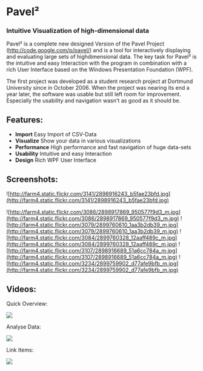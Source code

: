 # Pavel² #

### Intuitive Visualization of high-dimensional data ###
Pavel² is a complete new designed Version of the Pavel Project (http://code.google.com/p/pavel/) and is a tool for interactively displaying and evaluating large sets of highdimensional data. The key task for Pavel² is the intuitive and easy Interaction with the program in combination with a rich User Interface based on the Windows Presentation Foundation (WPF).

The first project was developed as a student research project at Dortmund University since in October 2006. When the project was nearing its end a year later, the software was usable but still left room for improvement. Especially the usability and navigation wasn't as good as it should be.

## Features: ##
  * **Import** Easy Import of CSV-Data
  * **Visualize** Show your data in various visualizations
  * **Performance** High performance and fast navigation of huge data-sets
  * **Usability** Intuitive and easy Interaction
  * **Design** Rich WPF User Interface

## Screenshots: ##

![http://farm4.static.flickr.com/3141/2898916243_b5fae23bfd.jpg](http://farm4.static.flickr.com/3141/2898916243_b5fae23bfd.jpg)

![http://farm4.static.flickr.com/3086/2898917869_950577f9d3_m.jpg](http://farm4.static.flickr.com/3086/2898917869_950577f9d3_m.jpg)
![http://farm4.static.flickr.com/3079/2899760610_1aa3b2db39_m.jpg](http://farm4.static.flickr.com/3079/2899760610_1aa3b2db39_m.jpg)
![http://farm4.static.flickr.com/3084/2899760328_12aaff489c_m.jpg](http://farm4.static.flickr.com/3084/2899760328_12aaff489c_m.jpg)
![http://farm4.static.flickr.com/3107/2898916689_51a6cc784a_m.jpg](http://farm4.static.flickr.com/3107/2898916689_51a6cc784a_m.jpg)
![http://farm4.static.flickr.com/3234/2899759902_d77afe9bfb_m.jpg](http://farm4.static.flickr.com/3234/2899759902_d77afe9bfb_m.jpg)

## Videos: ##

Quick Overview:

[![](http://farm4.static.flickr.com/3295/2900080628_6165dba7de_o.jpg)](http://www.screencast.com/t/7qH7tkld2d)

Analyse Data:

[![](http://farm4.static.flickr.com/3030/2900465980_e78c5b7d84_o.jpg)](http://www.screencast.com/t/qSVe85MpzXL)

Link Items:

[![](http://farm4.static.flickr.com/3123/2902553710_6a4a0f9000_o.jpg)](http://www.screencast.com/t/moRksFJ26S)